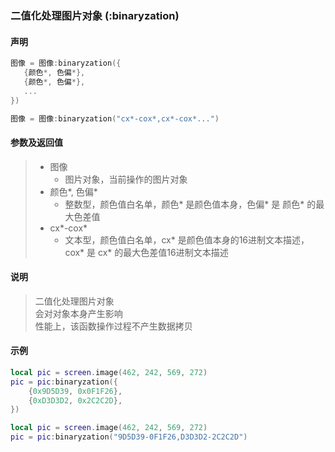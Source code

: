 ### 二值化处理图片对象 (**:binaryzation**)


#### 声明
```lua
图像 = 图像:binaryzation({
   {颜色*, 色偏*},
   {颜色*, 色偏*},
   ...
})
```
```lua
图像 = 图像:binaryzation("cx*-cox*,cx*-cox*...")
```


#### 参数及返回值
> - 图像
>   - 图片对象，当前操作的图片对象
> - 颜色\*, 色偏\*
>   - 整数型，颜色值白名单，颜色\* 是颜色值本身，色偏\* 是 颜色\* 的最大色差值
> - cx\*\-cox\*
>   - 文本型，颜色值白名单，cx\* 是颜色值本身的16进制文本描述，cox\* 是 cx\* 的最大色差值16进制文本描述


#### 说明
> 二值化处理图片对象  
> 会对对象本身产生影响  
> 性能上，该函数操作过程不产生数据拷贝  


#### 示例  
```lua
local pic = screen.image(462, 242, 569, 272)
pic = pic:binaryzation({
	{0x9D5D39, 0x0F1F26},
	{0xD3D3D2, 0x2C2C2D},
})
```
```lua
local pic = screen.image(462, 242, 569, 272)
pic = pic:binaryzation("9D5D39-0F1F26,D3D3D2-2C2C2D")
```


